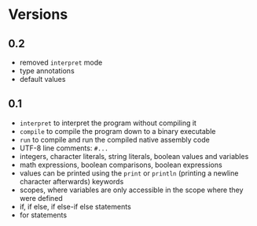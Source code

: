 # Versions

## 0.2

- removed `interpret` mode
- type annotations
- default values

## 0.1

- `interpret` to interpret the program without compiling it
- `compile` to compile the program down to a binary executable
- `run` to compile and run the compiled native assembly code
- UTF-8 line comments: `#...`
- integers, character literals, string literals, boolean values and variables
- math expressions, boolean comparisons, boolean expressions
- values can be printed using the `print` or `println` (printing a newline character afterwards) keywords
- scopes, where variables are only accessible in the scope where they were defined
- if, if else, if else-if else statements
- for statements
